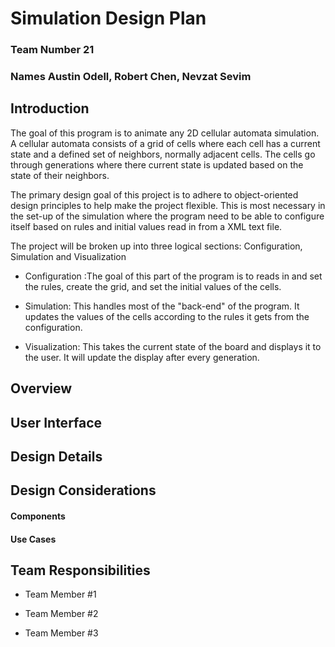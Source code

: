 # Simulation Design Plan
### Team Number 21
### Names Austin Odell, Robert Chen, Nevzat Sevim

## Introduction
The goal of this program is to animate any 2D cellular automata simulation. A cellular automata consists of a grid of cells
where each cell has a current state and a defined set of neighbors, normally adjacent cells. The cells go through generations
where there current state is updated based on the state of their neighbors. 

The primary design goal of this project is to adhere to object-oriented design principles to help make the project flexible.
This is most necessary in the set-up of the simulation where the program need to be able to configure itself based on
rules and initial values read in from a XML text file. 

The project will be broken up into three logical sections: Configuration, Simulation and Visualization

- Configuration
:The goal of this part of the program is to reads in and set the rules, create the grid, and set the initial values of the cells. 

- Simulation:
This handles most of the "back-end" of the program. It updates the values of the cells according to the rules it gets from the configuration.

- Visualization: This takes the current state of the board and displays it to the user. It will update the display after
 every generation. 
## Overview


## User Interface


## Design Details


## Design Considerations

#### Components

#### Use Cases


## Team Responsibilities

 * Team Member #1

 * Team Member #2

 * Team Member #3

